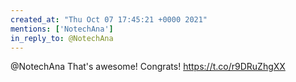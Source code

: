 ```yaml
---
created_at: "Thu Oct 07 17:45:21 +0000 2021"
mentions: ['NotechAna']
in_reply_to: @NotechAna
---
```


@NotechAna That's awesome! Congrats! https://t.co/r9DRuZhgXX
